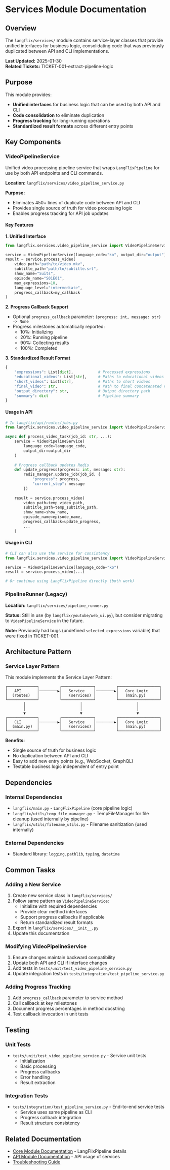 # Services Module Documentation

## Overview

The `langflix/services/` module contains service-layer classes that provide unified interfaces for business logic, consolidating code that was previously duplicated between API and CLI implementations.

**Last Updated:** 2025-01-30  
**Related Tickets:** TICKET-001-extract-pipeline-logic

## Purpose

This module provides:
- **Unified interfaces** for business logic that can be used by both API and CLI
- **Code consolidation** to eliminate duplication
- **Progress tracking** for long-running operations
- **Standardized result formats** across different entry points

## Key Components

### VideoPipelineService

Unified video processing pipeline service that wraps `LangFlixPipeline` for use by both API endpoints and CLI commands.

**Location:** `langflix/services/video_pipeline_service.py`

**Purpose:**
- Eliminates 450+ lines of duplicate code between API and CLI
- Provides single source of truth for video processing logic
- Enables progress tracking for API job updates

#### Key Features

**1. Unified Interface**
```python
from langflix.services.video_pipeline_service import VideoPipelineService

service = VideoPipelineService(language_code="ko", output_dir="output")
result = service.process_video(
    video_path="path/to/video.mkv",
    subtitle_path="path/to/subtitle.srt",
    show_name="Suits",
    episode_name="S01E01",
    max_expressions=10,
    language_level="intermediate",
    progress_callback=my_callback
)
```

**2. Progress Callback Support**
- Optional `progress_callback` parameter: `(progress: int, message: str) -> None`
- Progress milestones automatically reported:
  - 10%: Initializing
  - 20%: Running pipeline
  - 90%: Collecting results
  - 100%: Completed

**3. Standardized Result Format**
```python
{
    "expressions": List[dict],           # Processed expressions
    "educational_videos": List[str],     # Paths to educational videos
    "short_videos": List[str],           # Paths to short videos
    "final_video": str,                  # Path to final concatenated video
    "output_directory": str,             # Output directory path
    "summary": dict                      # Pipeline summary
}
```

#### Usage in API

```python
# In langflix/api/routes/jobs.py
from langflix.services.video_pipeline_service import VideoPipelineService

async def process_video_task(job_id: str, ...):
    service = VideoPipelineService(
        language_code=language_code,
        output_dir=output_dir
    )
    
    # Progress callback updates Redis
    def update_progress(progress: int, message: str):
        redis_manager.update_job(job_id, {
            "progress": progress,
            "current_step": message
        })
    
    result = service.process_video(
        video_path=temp_video_path,
        subtitle_path=temp_subtitle_path,
        show_name=show_name,
        episode_name=episode_name,
        progress_callback=update_progress,
        ...
    )
```

#### Usage in CLI

```python
# CLI can also use the service for consistency
from langflix.services.video_pipeline_service import VideoPipelineService

service = VideoPipelineService(language_code="ko")
result = service.process_video(...)

# Or continue using LangFlixPipeline directly (both work)
```

### PipelineRunner (Legacy)

**Location:** `langflix/services/pipeline_runner.py`

**Status:** Still in use (by `langflix/youtube/web_ui.py`), but consider migrating to `VideoPipelineService` in the future.

**Note:** Previously had bugs (undefined `selected_expressions` variable) that were fixed in TICKET-001.

## Architecture Pattern

### Service Layer Pattern

This module implements the Service Layer Pattern:

```
┌─────────────┐         ┌──────────────┐         ┌──────────────────┐
│   API       │────────▶│   Service    │────────▶│   Core Logic     │
│  (routes)   │         │   (services) │         │   (main.py)      │
└─────────────┘         └──────────────┘         └──────────────────┘
        │                        │                        │
        │                        │                        │
        ▼                        ▼                        ▼
┌─────────────┐         ┌──────────────┐         ┌──────────────────┐
│   CLI       │────────▶│   Service    │────────▶│   Core Logic     │
│  (main.py)  │         │   (services) │         │   (main.py)      │
└─────────────┘         └──────────────┘         └──────────────────┘
```

**Benefits:**
- Single source of truth for business logic
- No duplication between API and CLI
- Easy to add new entry points (e.g., WebSocket, GraphQL)
- Testable business logic independent of entry point

## Dependencies

### Internal Dependencies
- `langflix/main.py` - `LangFlixPipeline` (core pipeline logic)
- `langflix/utils/temp_file_manager.py` - TempFileManager for file cleanup (used internally by pipeline)
- `langflix/utils/filename_utils.py` - Filename sanitization (used internally)

### External Dependencies
- Standard library: `logging`, `pathlib`, `typing`, `datetime`

## Common Tasks

### Adding a New Service

1. Create new service class in `langflix/services/`
2. Follow same pattern as `VideoPipelineService`:
   - Initialize with required dependencies
   - Provide clear method interfaces
   - Support progress callbacks if applicable
   - Return standardized result formats
3. Export in `langflix/services/__init__.py`
4. Update this documentation

### Modifying VideoPipelineService

1. Ensure changes maintain backward compatibility
2. Update both API and CLI if interface changes
3. Add tests in `tests/unit/test_video_pipeline_service.py`
4. Update integration tests in `tests/integration/test_pipeline_service.py`

### Adding Progress Tracking

1. Add `progress_callback` parameter to service method
2. Call callback at key milestones
3. Document progress percentages in method docstring
4. Test callback invocation in unit tests

## Testing

### Unit Tests
- `tests/unit/test_video_pipeline_service.py` - Service unit tests
  - Initialization
  - Basic processing
  - Progress callbacks
  - Error handling
  - Result extraction

### Integration Tests
- `tests/integration/test_pipeline_service.py` - End-to-end service tests
  - Service uses same pipeline as CLI
  - Progress callback integration
  - Result structure consistency

## Related Documentation

- [Core Module Documentation](../core/README_eng.md) - LangFlixPipeline details
- [API Module Documentation](../api/README_eng.md) - API usage of services
- [Troubleshooting Guide](../TROUBLESHOOTING_GUIDE.md)
